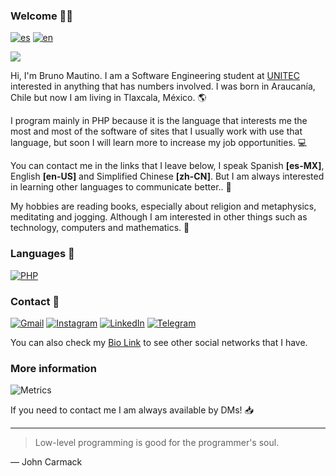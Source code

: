 ### Welcome 👋🏻

[![es](https://img.shields.io/badge/lang-es-red.svg?style=for-the-badge)](https://github.com/mautinobruno/mautinobruno/blob/main/README.md)
[![en](https://img.shields.io/badge/lang-en-green.svg?style=for-the-badge)](https://github.com/mautinobruno/mautinobruno/blob/main/README.en.md)

![](https://komarev.com/ghpvc/?username=mautinobruno&style=for-the-badge&label=Profile+visits&color=lightgray)

Hi, I'm Bruno Mautino. I am a Software Engineering student at [UNITEC](https://www.unitec.mx/) interested in anything that has numbers involved. I was born in Araucanía, Chile but now I am living in Tlaxcala, México. 🌎

I program mainly in PHP because it is the language that interests me the most and most of the software of sites that I usually work with use that language, but soon I will learn more to increase my job opportunities. 💻

You can contact me in the links that I leave below, I speak Spanish **[es-MX]**, English **[en-US]** and Simplified Chinese **[zh-CN]**. But I am always interested in learning other languages to communicate better.. 💬

My hobbies are reading books, especially about religion and metaphysics, meditating and jogging. Although I am interested in other things such as technology, computers and mathematics. 📘

### Languages 🧮
[![PHP](https://img.shields.io/badge/php-%23777BB4.svg?style=for-the-badge&logo=php&logoColor=white)](https://php.net)

### Contact 📧
[![Gmail](https://img.shields.io/badge/Gmail-D14836?style=for-the-badge&logo=gmail&logoColor=white)](mailto:vincenzomautinooliva@gmail.com)
[![Instagram](https://img.shields.io/badge/Instagram-%23E4405F.svg?style=for-the-badge&logo=Instagram&logoColor=white)](https://instagram.com/mautino.bruno/)
[![LinkedIn](https://img.shields.io/badge/linkedin-%230077B5.svg?style=for-the-badge&logo=linkedin&logoColor=white)](https://linkedin.com/in/brunomautino)
[![Telegram](https://img.shields.io/badge/Telegram-2CA5E0?style=for-the-badge&logo=telegram&logoColor=white)](https://t.me/broxbruno12)

You can also check my [Bio Link](https://brunomautino.bio.link/) to see other social networks that I have.

### More information
![Metrics](https://metrics.lecoq.io/mautinobruno?template=classic&base.metadata=0&isocalendar=1&languages=1&introduction=1&achievements=1&base=header%2C%20activity%2C%20community%2C%20repositories%2C%20metadata&base.indepth=false&base.hireable=false&base.skip=false&isocalendar=false&isocalendar.duration=half-year&languages=false&languages.limit=8&languages.threshold=0%25&languages.other=false&languages.colors=github&languages.sections=most-used&languages.indepth=false&languages.analysis.timeout=15&languages.categories=markup%2C%20programming&languages.recent.categories=markup%2C%20programming&languages.recent.load=300&languages.recent.days=14&introduction=false&introduction.title=false&achievements=false&achievements.threshold=C&achievements.secrets=true&achievements.display=compact&achievements.limit=6&config.timezone=America%2FMexico_City)

If you need to contact me I am always available by DMs! 📥

---
>Low-level programming is good for the programmer's soul.

— John Carmack

